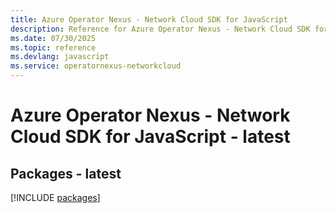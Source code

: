 ```yaml
---
title: Azure Operator Nexus - Network Cloud SDK for JavaScript
description: Reference for Azure Operator Nexus - Network Cloud SDK for JavaScript
ms.date: 07/30/2025
ms.topic: reference
ms.devlang: javascript
ms.service: operatornexus-networkcloud
---
```

# Azure Operator Nexus - Network Cloud SDK for JavaScript - latest
## Packages - latest
[!INCLUDE [packages](operator-nexus---network-cloud-index.md)]